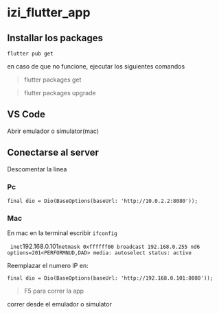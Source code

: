 # izi_flutter_app

## Installar los packages

`flutter pub get`

en caso de que no funcione, ejecutar los siguientes comandos

> flutter packages get

> flutter packages upgrade


## VS Code
Abrir emulador o simulator(mac) 

## Conectarse al server 
Descomentar la linea 

### Pc
`final dio = Dio(BaseOptions(baseUrl: 'http://10.0.2.2:8080'));`

### Mac
En mac en la terminal escribir `ifconfig`

` 
    inet `192.168.0.101` netmask 0xffffff00 broadcast 192.168.0.255
	nd6 options=201<PERFORMNUD,DAD>
	media: autoselect
	status: active
`

Reemplazar el numero IP en:

`final dio = Dio(BaseOptions(baseUrl: 'http://192.168.0.101:8080'));`

> F5 para correr la app

correr desde el emulador o simulator


